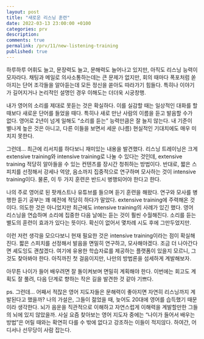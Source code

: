 ```yaml
---
layout: post
title: "새로운 리스닝 훈련"
date: 2022-03-13 23:00:00 +0100
categories: prv
description: 
comments: true
permalink: /prv/11/new-listening-training
published: true
---
```


하루하루 어휘도 늘고, 문장력도 늘고, 문해력도 늘어나고 있지만, 아직도 리스닝 능력이 모자라다. 채팅과 메일로 의사소통하는데는 큰 문제가 없지만, 회의 때마다 폭포처럼 쏟아지는 단어 조각들을 알아듣는데 모든 정신을 쏟아도 따라가기 힘들다. 특히나 이야기가 길어지거나 논리적인 설명인 경우 이해도는 더더욱 시궁창행.

내가 영어의 소리를 제대로 못듣는 것은 확실하다. 이를 실감할 때는 일상적인 대화를 할 때보다 새로운 단어를 들었을 때다. 특히나 새로 만난 사람의 이름을 듣고 발음할 수가 없다. 영어로 2년이 넘게 일해도 “소리를 듣는” 능력만큼은 잘 늘지 않는다. 내 기준이 별나게 높은 것은 아니고, 다른 이들을 보면서 세운 (나름) 현실적인 기대치에도 매우 미치지 못한다.

그런데… 최근에 리서치를 하다보니 재미있는 내용을 발견했다. 리스닝 트레이닝은 크게 extensive training와 intensive training로 나눌 수 있다는 것인데, extensive training 적당히 알아들을 수 있는 컨텐츠를 장시간 청취하는 방법이다. 반대로, 짧은 스피치를 선정해서 강세나 억양, 음소까지 집중적으로 연구하며 모사하는 것이 intensive training이다. 물론, 이 두 가지 훈련은 반드시 병행되어야 한다고 한다.

나의 주로 영어로 된 팟캐스트나 유튜브를 들으며 듣기 훈련을 해왔다. 연구와 모사를 병행한 듣기 공부는 꽤 예전에 적당히 하다가 말았다. extensive training에 주력해온 것이다. 의도한 것은 아니었지만 최근에도 intensive training의 사례가 있긴 했다. 영어 리스닝을 연습하며 소리에 집중한 다음 날에는 듣는 것이 훨씬 수월해진다. 소리를 듣는 별도의 훈련이 효과가 있다는 뜻이다. 확신이 없어서 몇차례 시도 후에 그만두었지만.

이런 저런 생각을 모으다보니 현재 필요한 것은 intensive training이라는 점이 확실해진다. 짧은 스피치를 선정해서 발음을 면밀히 연구하고, 모사해야겠다. 조금 더 나아간다면 셰도잉도 괜찮겠다. 여기에 유용한 학습자료를 제공하는 플랫폼이 있을지 모르니, 그것도 찾아봐야 한다. 아직까진 첫 걸음이지만, 나만의 방법론을 섬세하게 계발해보자.

아무튼 나이가 들어 배우려면 잘 돌이켜보며 면밀히 계획해야 한다. 이번에는 회고도 계획도 잘 풀려, 다음 단계로 향하는 작은 길을 발견한 것 같아 기쁘다.

ps. 그런데… 어째서 적잖은 영어 지도자들은 문해력이 좋아지면 자연히 리스닝까지 계발된다고 했을까? 나의 가설은, 그들이 젊었을 때, 늦어도 20대에 영어를 습득했기 때문이라 생각한다. 뇌가 음운을 직관적으로 이해하고 자연스럽게 이해력을 계발할만한 그들의 뇌에 있지 않았을까. 사실 요즘 찾아보는 영어 지도자 중에는 “나이가 들어서 배우는 방법”은 어릴 때와는 확연히 다를 수 밖에 없다고 강조하는 이들이 적지않다. 하여간, 어디서나 선무당이 사람 잡는다.
